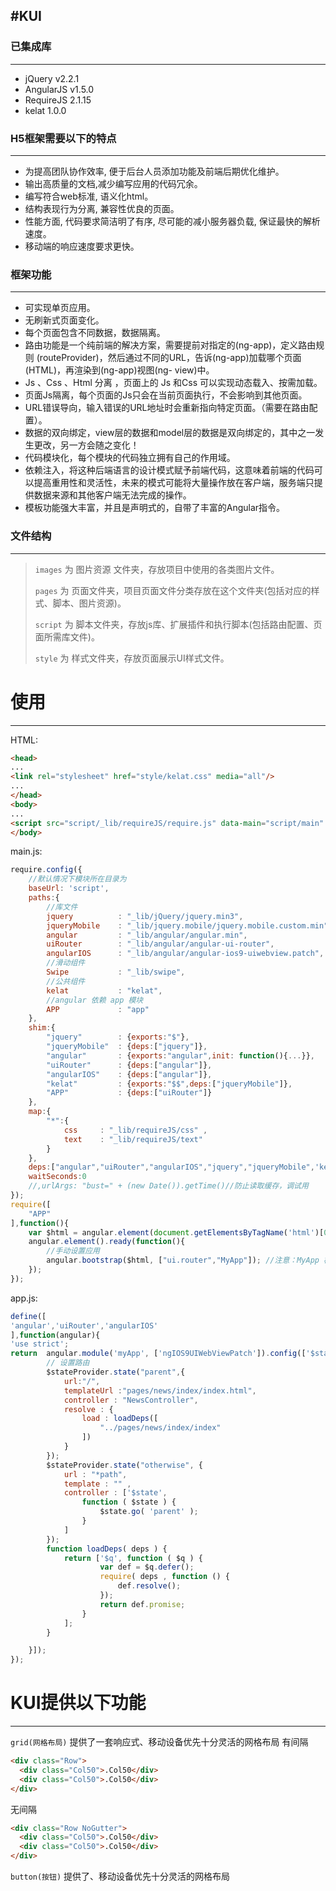 #KUI
----
### 已集成库
----
- jQuery v2.2.1
- AngularJS v1.5.0
- RequireJS 2.1.15
- kelat 1.0.0

### H5框架需要以下的特点
----
- 为提高团队协作效率, 便于后台人员添加功能及前端后期优化维护。
- 输出高质量的文档,减少编写应用的代码冗余。
- 编写符合web标准, 语义化html。
- 结构表现行为分离, 兼容性优良的页面。
- 性能方面, 代码要求简洁明了有序, 尽可能的减小服务器负载, 保证最快的解析速度。
- 移动端的响应速度要求更快。

### 框架功能
----
- 可实现单页应用。
- 无刷新式页面变化。
- 每个页面包含不同数据，数据隔离。
- 路由功能是一个纯前端的解决方案，需要提前对指定的(ng-app)，定义路由规则 (routeProvider)，然后通过不同的URL，告诉(ng-app)加载哪个页面(HTML)，再渲染到(ng-app)视图(ng- view)中。
- Js 、Css 、Html 分离 ，页面上的 Js 和Css 可以实现动态载入、按需加载。
- 页面Js隔离，每个页面的Js只会在当前页面执行，不会影响到其他页面。
- URL错误导向，输入错误的URL地址时会重新指向特定页面。（需要在路由配置）。
- 数据的双向绑定，view层的数据和model层的数据是双向绑定的，其中之一发生更改，另一方会随之变化！
- 代码模块化，每个模块的代码独立拥有自己的作用域。
- 依赖注入，将这种后端语言的设计模式赋予前端代码，这意味着前端的代码可以提高重用性和灵活性，未来的模式可能将大量操作放在客户端，服务端只提供数据来源和其他客户端无法完成的操作。
- 模板功能强大丰富，并且是声明式的，自带了丰富的Angular指令。

### 文件结构
----
>`images`  为 图片资源 文件夹，存放项目中使用的各类图片文件。
>
>`pages` 为 页面文件夹，项目页面文件分类存放在这个文件夹(包括对应的样式、脚本、图片资源)。
>
>`script` 为 脚本文件夹，存放js库、扩展插件和执行脚本(包括路由配置、页面所需库文件)。	
>
>`style` 为 样式文件夹，存放页面展示UI样式文件。

# 使用
----
HTML:

```html
<head>
...
<link rel="stylesheet" href="style/kelat.css" media="all"/>
...
</head>
<body>
...
<script src="script/_lib/requireJS/require.js" data-main="script/main" defer async="true" ></script>
</body>
```
main.js:
```javascript
require.config({
	//默认情况下模块所在目录为
	baseUrl: 'script',
	paths:{
		//库文件
		jquery			: "_lib/jQuery/jquery.min3",
		jqueryMobile	: "_lib/jquery.mobile/jquery.mobile.custom.min",
		angular			: "_lib/angular/angular.min",
		uiRouter		: "_lib/angular/angular-ui-router",
		angularIOS		: "_lib/angular/angular-ios9-uiwebview.patch",
		//滑动组件
		Swipe			: "_lib/swipe",
		//公共组件
		kelat			: "kelat",		
		//angular 依赖 app 模块
		APP				: "app"
	},
	shim:{
		"jquery"		: {exports:"$"},
		"jqueryMobile"	: {deps:["jquery"]},
		"angular"		: {exports:"angular",init: function(){...}},
		"uiRouter"		: {deps:["angular"]},
		"angularIOS"	: {deps:["angular"]},
		"kelat"			: {exports:"$$",deps:["jqueryMobile"]},
		"APP"			: {deps:["uiRouter"]}
	},
	map:{
		"*":{
			css		: "_lib/requireJS/css" ,
			text	: "_lib/requireJS/text"
		}
	},
	deps:["angular","uiRouter","angularIOS","jquery","jqueryMobile",'kelat'],
	waitSeconds:0
	//,urlArgs: "bust=" + (new Date()).getTime()//防止读取缓存，调试用
});
require([
	"APP"
],function(){
	var $html = angular.element(document.getElementsByTagName('html')[0]);
	angular.element().ready(function(){
		//手动设置应用
		angular.bootstrap($html, ["ui.router","MyApp"]); //注意：MyApp 模块只能放在最后一个，因为它依赖前面的第三方模块！
	});
});
```
app.js:
```javascript
define([
'angular','uiRouter','angularIOS'
],function(angular){
'use strict';
return  angular.module('myApp', ['ngIOS9UIWebViewPatch']).config(['$stateProvider',function( $stateProvider ){
		// 设置路由
		$stateProvider.state("parent",{
			url:"/",
			templateUrl :"pages/news/index/index.html",
			controller : "NewsController",
			resolve : {
				load : loadDeps([
					"../pages/news/index/index"
				])
			}	
		});
		$stateProvider.state("otherwise", {
			url : "*path",
			template : "" ,
			controller : ['$state',
				function ( $state ) {
					$state.go( 'parent' );
				}
			]
		});
		function loadDeps( deps ) {
			return ['$q', function ( $q ) {
					var def = $q.defer();
					require( deps , function () {
						def.resolve();
					});
					return def.promise;
				}
			];
		}

	}]);
});
```
# KUI提供以下功能
----
`grid(网格布局)` 提供了一套响应式、移动设备优先十分灵活的网格布局
有间隔
```html
<div class="Row">
  <div class="Col50">.Col50</div>
  <div class="Col50">.Col50</div>
</div>
```
无间隔
```html
<div class="Row NoGutter">
  <div class="Col50">.Col50</div>
  <div class="Col50">.Col50</div>
</div>
```
`button(按钮)`   提供了、移动设备优先十分灵活的网格布局



































 